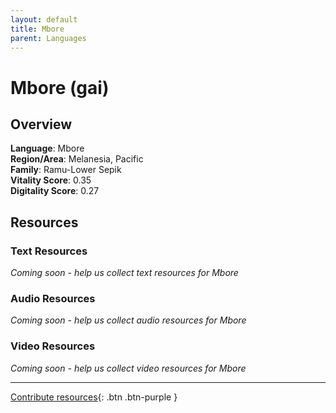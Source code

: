 ```yaml
---
layout: default
title: Mbore
parent: Languages
---
```


# Mbore (gai)

## Overview

**Language**: Mbore  
**Region/Area**: Melanesia, Pacific  
**Family**: Ramu-Lower Sepik  
**Vitality Score**: 0.35  
**Digitality Score**: 0.27  

## Resources

### Text Resources
*Coming soon - help us collect text resources for Mbore*

### Audio Resources
*Coming soon - help us collect audio resources for Mbore*

### Video Resources
*Coming soon - help us collect video resources for Mbore*

---

[Contribute resources](https://fairtrain.github.io/){: .btn .btn-purple }
